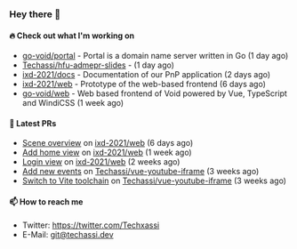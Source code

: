 ### Hey there 👋

#### 🔥 Check out what I'm working on


- [go-void/portal](https://github.com/go-void/portal) - Portal is a domain name server written in Go (1 day ago)
- [Techassi/hfu-admepr-slides](https://github.com/Techassi/hfu-admepr-slides) -  (1 day ago)
- [ixd-2021/docs](https://github.com/ixd-2021/docs) - Documentation of our PnP application (2 days ago)
- [ixd-2021/web](https://github.com/ixd-2021/web) - Prototype of the web-based frontend (6 days ago)
- [go-void/web](https://github.com/go-void/web) - Web based frontend of Void powered by Vue, TypeScript and WindiCSS (1 week ago)

#### 🧪 Latest PRs


- [Scene overview](https://github.com/ixd-2021/web/pull/5) on [ixd-2021/web](https://github.com/ixd-2021/web) (6 days ago)
- [Add home view](https://github.com/ixd-2021/web/pull/3) on [ixd-2021/web](https://github.com/ixd-2021/web) (1 week ago)
- [Login view](https://github.com/ixd-2021/web/pull/1) on [ixd-2021/web](https://github.com/ixd-2021/web) (2 weeks ago)
- [Add new events](https://github.com/Techassi/vue-youtube-iframe/pull/8) on [Techassi/vue-youtube-iframe](https://github.com/Techassi/vue-youtube-iframe) (3 weeks ago)
- [Switch to Vite toolchain](https://github.com/Techassi/vue-youtube-iframe/pull/7) on [Techassi/vue-youtube-iframe](https://github.com/Techassi/vue-youtube-iframe) (3 weeks ago)

#### 📫 How to reach me

- Twitter: https://twitter.com/Techxassi
- E-Mail: git@techassi.dev